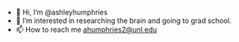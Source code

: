 - 👋 Hi, I’m @ashleyhumphries
- 👀 I’m interested in researching the brain and going to grad school.
- 📫 How to reach me ahumphries2@unl.edu

<!---
ashleyhumphries/ashleyhumphries is a ✨ special ✨ repository because its `README.md` (this file) appears on your GitHub profile.
You can click the Preview link to take a look at your changes.
--->
